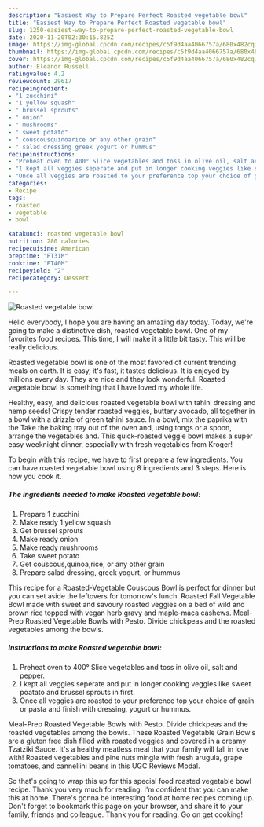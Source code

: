 ```yaml
---
description: "Easiest Way to Prepare Perfect Roasted vegetable bowl"
title: "Easiest Way to Prepare Perfect Roasted vegetable bowl"
slug: 1250-easiest-way-to-prepare-perfect-roasted-vegetable-bowl
date: 2020-11-20T02:30:15.825Z
image: https://img-global.cpcdn.com/recipes/c5f9d4aa4066757a/680x482cq70/roasted-vegetable-bowl-recipe-main-photo.jpg
thumbnail: https://img-global.cpcdn.com/recipes/c5f9d4aa4066757a/680x482cq70/roasted-vegetable-bowl-recipe-main-photo.jpg
cover: https://img-global.cpcdn.com/recipes/c5f9d4aa4066757a/680x482cq70/roasted-vegetable-bowl-recipe-main-photo.jpg
author: Eleanor Russell
ratingvalue: 4.2
reviewcount: 29617
recipeingredient:
- "1 zucchini"
- "1 yellow squash"
- " brussel sprouts"
- " onion"
- " mushrooms"
- " sweet potato"
- " couscousquinoarice or any other grain"
- " salad dressing greek yogurt or hummus"
recipeinstructions:
- "Preheat oven to 400° Slice vegetables and toss in olive oil, salt and pepper."
- "I kept all veggies seperate and put in longer cooking veggies like sweet poatato and brussel sprouts in first."
- "Once all veggies are roasted to your preference top your choice of grain or pasta and finish with dressing, yogurt or hummus."
categories:
- Recipe
tags:
- roasted
- vegetable
- bowl

katakunci: roasted vegetable bowl 
nutrition: 280 calories
recipecuisine: American
preptime: "PT31M"
cooktime: "PT40M"
recipeyield: "2"
recipecategory: Dessert

---
```



![Roasted vegetable bowl](https://img-global.cpcdn.com/recipes/c5f9d4aa4066757a/680x482cq70/roasted-vegetable-bowl-recipe-main-photo.jpg)

Hello everybody, I hope you are having an amazing day today. Today, we're going to make a distinctive dish, roasted vegetable bowl. One of my favorites food recipes. This time, I will make it a little bit tasty. This will be really delicious.

Roasted vegetable bowl is one of the most favored of current trending meals on earth. It is easy, it's fast, it tastes delicious. It is enjoyed by millions every day. They are nice and they look wonderful. Roasted vegetable bowl is something that I have loved my whole life.

Healthy, easy, and delicious roasted vegetable bowl with tahini dressing and hemp seeds! Crispy tender roasted veggies, buttery avocado, all together in a bowl with a drizzle of green tahini sauce. In a bowl, mix the paprika with the Take the baking tray out of the oven and, using tongs or a spoon, arrange the vegetables and. This quick-roasted veggie bowl makes a super easy weeknight dinner, especially with fresh vegetables from Kroger!


To begin with this recipe, we have to first prepare a few ingredients. You can have roasted vegetable bowl using 8 ingredients and 3 steps. Here is how you cook it.

<!--inarticleads1-->

##### The ingredients needed to make Roasted vegetable bowl:

1. Prepare 1 zucchini
1. Make ready 1 yellow squash
1. Get  brussel sprouts
1. Make ready  onion
1. Make ready  mushrooms
1. Take  sweet potato
1. Get  couscous,quinoa,rice, or any other grain
1. Prepare  salad dressing, greek yogurt, or hummus


This recipe for a Roasted-Vegetable Couscous Bowl is perfect for dinner but you can set aside the leftovers for tomorrow&#39;s lunch. Roasted Fall Vegetable Bowl made with sweet and savoury roasted veggies on a bed of wild and brown rice topped with vegan herb gravy and maple-maca cashews. Meal-Prep Roasted Vegetable Bowls with Pesto. Divide chickpeas and the roasted vegetables among the bowls. 

<!--inarticleads2-->

##### Instructions to make Roasted vegetable bowl:

1. Preheat oven to 400° Slice vegetables and toss in olive oil, salt and pepper.
1. I kept all veggies seperate and put in longer cooking veggies like sweet poatato and brussel sprouts in first.
1. Once all veggies are roasted to your preference top your choice of grain or pasta and finish with dressing, yogurt or hummus.


Meal-Prep Roasted Vegetable Bowls with Pesto. Divide chickpeas and the roasted vegetables among the bowls. These Roasted Vegetable Grain Bowls are a gluten free dish filled with roasted veggies and covered in a creamy Tzatziki Sauce. It&#39;s a healthy meatless meal that your family will fall in love with! Roasted vegetables and pine nuts mingle with fresh arugula, grape tomatoes, and cannellini beans in this UGC Reviews Modal. 

So that's going to wrap this up for this special food roasted vegetable bowl recipe. Thank you very much for reading. I'm confident that you can make this at home. There's gonna be interesting food at home recipes coming up. Don't forget to bookmark this page on your browser, and share it to your family, friends and colleague. Thank you for reading. Go on get cooking!
